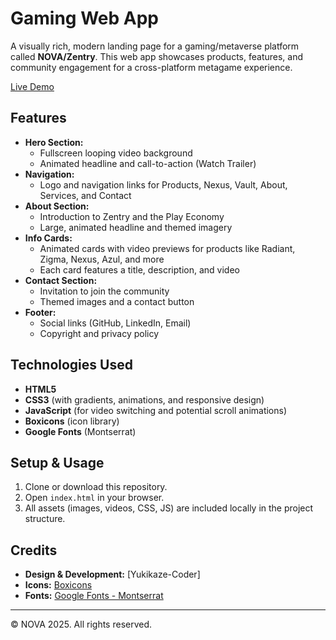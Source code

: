# Gaming Web App
A visually rich, modern landing page for a gaming/metaverse platform called **NOVA/Zentry**. This web app showcases products, features, and community engagement for a cross-platform metagame experience.

[Live Demo](https://gaming-50q0.onrender.com)

## Features

- **Hero Section:**
  - Fullscreen looping video background
  - Animated headline and call-to-action (Watch Trailer)
- **Navigation:**
  - Logo and navigation links for Products, Nexus, Vault, About, Services, and Contact
- **About Section:**
  - Introduction to Zentry and the Play Economy
  - Large, animated headline and themed imagery
- **Info Cards:**
  - Animated cards with video previews for products like Radiant, Zigma, Nexus, Azul, and more
  - Each card features a title, description, and video
- **Contact Section:**
  - Invitation to join the community
  - Themed images and a contact button
- **Footer:**
  - Social links (GitHub, LinkedIn, Email)
  - Copyright and privacy policy

## Technologies Used

- **HTML5**
- **CSS3** (with gradients, animations, and responsive design)
- **JavaScript** (for video switching and potential scroll animations)
- **Boxicons** (icon library)
- **Google Fonts** (Montserrat)

## Setup & Usage

1. Clone or download this repository.
2. Open `index.html` in your browser.
3. All assets (images, videos, CSS, JS) are included locally in the project structure.

## Credits

- **Design & Development:** [Yukikaze-Coder]
- **Icons:** [Boxicons](https://boxicons.com/)
- **Fonts:** [Google Fonts - Montserrat](https://fonts.google.com/specimen/Montserrat)

---

© NOVA 2025. All rights reserved.